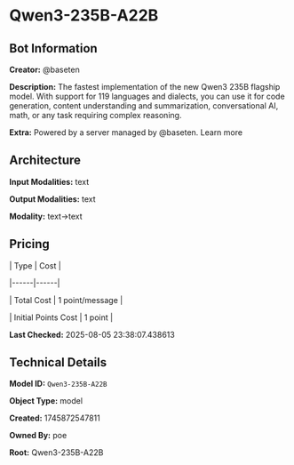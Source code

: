 # Qwen3-235B-A22B

## Bot Information

**Creator:** @baseten

**Description:** The fastest implementation of the new Qwen3 235B flagship model. With support for 119 languages and dialects, you can use it for code generation, content understanding and summarization, conversational AI, math, or any task requiring complex reasoning.

**Extra:** Powered by a server managed by @baseten. Learn more


## Architecture

**Input Modalities:** text

**Output Modalities:** text

**Modality:** text->text


## Pricing

| Type | Cost |

|------|------|

| Total Cost | 1 point/message |

| Initial Points Cost | 1 point |


**Last Checked:** 2025-08-05 23:38:07.438613


## Technical Details

**Model ID:** `Qwen3-235B-A22B`

**Object Type:** model

**Created:** 1745872547811

**Owned By:** poe

**Root:** Qwen3-235B-A22B
